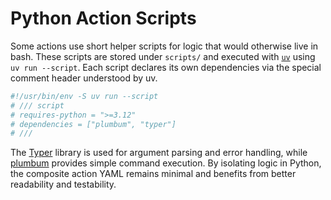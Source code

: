 # Python Action Scripts

Some actions use short helper scripts for logic that would otherwise live in bash.
These scripts are stored under `scripts/` and executed with [`uv`](https://github.com/astral-sh/uv) using
`uv run --script`.  Each script declares its own dependencies via the
special comment header understood by uv.

```python
#!/usr/bin/env -S uv run --script
# /// script
# requires-python = ">=3.12"
# dependencies = ["plumbum", "typer"]
# ///
```

The [Typer](https://typer.tiangolo.com/) library is used for argument parsing and
error handling, while [plumbum](https://plumbum.readthedocs.io/) provides simple
command execution.  By isolating logic in Python, the composite action YAML
remains minimal and benefits from better readability and testability.
